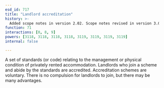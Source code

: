 ```yaml
---
esd_id: 717
title: "Landlord accreditation"
history: >-
  Added scope notes in version 2.02. Scope notes revised in version 3.00 to clarify scope of service. Term name changed from 'Landlords accreditation scheme' to 'Housing - landlords accreditation scheme' in version 3.00. Name changed to 'Landlord accreditation' in version 4.00.
function: 71
interactions: [0, 8, 9]
powers: [3118, 3118, 3118, 3118, 3119, 3119, 3119, 3119]
internal: false

---
```


A set of standards (or code) relating to the management or physical condition of privately rented accommodation. Landlords who join a scheme and abide by the standards are accredited. Accreditation schemes are voluntary. There is no compulsion for landlords to join, but there may be many advantages.

